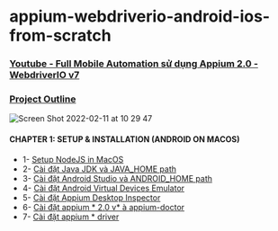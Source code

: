 # appium-webdriverio-android-ios-from-scratch

### [Youtube - Full Mobile Automation sử dụng Appium 2.0 - WebdriverIO v7](https://www.youtube.com/playlist?list=PLZ0t4mJASA4uQlWE4t4tdX8MfSBo7Fi7W)

### [Project Outline](https://github.com/tnguyenngocqa/appium-webdriverio-from-scratch/projects/1)

![Screen Shot 2022-02-11 at 10 29 47](https://user-images.githubusercontent.com/51280278/153533488-606a5a7d-450b-40c3-83e2-889246b66c83.png)

#### CHAPTER 1: SETUP & INSTALLATION (ANDROID ON MACOS)
* 1- [Setup NodeJS in MacOS](https://www.youtube.com/watch?v=seou9hkPB94&list=PLZ0t4mJASA4uQlWE4t4tdX8MfSBo7Fi7W&index=2&t=2s)
* 2- [Cài đặt Java JDK và JAVA_HOME path](https://www.youtube.com/watch?v=b9G3XMB0i3g&list=PLZ0t4mJASA4uQlWE4t4tdX8MfSBo7Fi7W&index=3)
* 3- [Cài đặt Android Studio và ANDROID_HOME path](https://www.youtube.com/watch?v=x2h-03f3eCA&list=PLZ0t4mJASA4uQlWE4t4tdX8MfSBo7Fi7W&index=4)
* 4- [Cài đặt Android Virtual Devices Emulator](https://www.youtube.com/watch?v=G3i1dulCHqM&list=PLZ0t4mJASA4uQlWE4t4tdX8MfSBo7Fi7W&index=5)
* 5- [Cài đặt Appium Desktop Inspector](https://www.youtube.com/watch?v=1iiLyGAacTk&list=PLZ0t4mJASA4uQlWE4t4tdX8MfSBo7Fi7W&index=6)
* 6- [Cài đặt appium * 2.0 v* à appium-doctor](https://www.youtube.com/watch?v=aYLgDYcKYuo&list=PLZ0t4mJASA4uQlWE4t4tdX8MfSBo7Fi7W&index=7)
* 7- [Cài đặt appium * driver](https://www.youtube.com/watch?v=2xgdRsvjle8&list=PLZ0t4mJASA4uQlWE4t4tdX8MfSBo7Fi7W&index=8)
